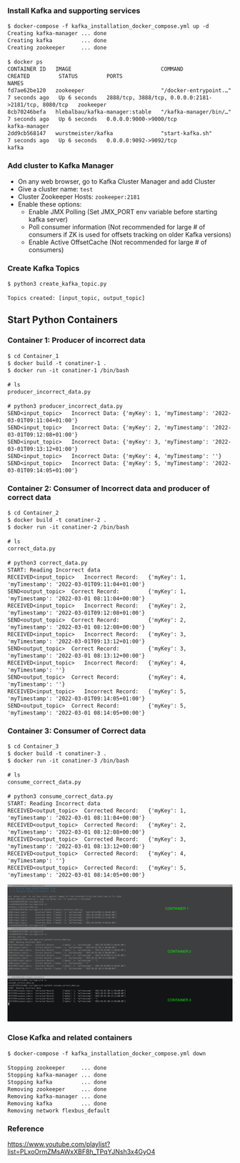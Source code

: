 ### Install Kafka and supporting services
```shell
$ docker-compose -f kafka_installation_docker_compose.yml up -d
Creating kafka-manager ... done
Creating kafka         ... done
Creating zookeeper     ... done

$ docker ps
CONTAINER ID   IMAGE                            COMMAND                  CREATED         STATUS         PORTS                                                  NAMES
fd7ae62be120   zookeeper                        "/docker-entrypoint.…"   7 seconds ago   Up 6 seconds   2888/tcp, 3888/tcp, 0.0.0.0:2181->2181/tcp, 8080/tcp   zookeeper
8cb70246befa   hlebalbau/kafka-manager:stable   "/kafka-manager/bin/…"   7 seconds ago   Up 6 seconds   0.0.0.0:9000->9000/tcp                                 kafka-manager
2dd9cb568147   wurstmeister/kafka               "start-kafka.sh"         7 seconds ago   Up 6 seconds   0.0.0.0:9092->9092/tcp                                 kafka
```

### Add cluster to Kafka Manager
* On any web browser, go to Kafka Cluster Manager and add Cluster
* Give a cluster name: `test`
* Cluster Zookeeper Hosts: `zookeeper:2181`
* Enable these options:
  * Enable JMX Polling (Set JMX_PORT env variable before starting kafka server)
  * Poll consumer information (Not recommended for large # of consumers if ZK is used for offsets tracking on older Kafka versions)
  * Enable Active OffsetCache (Not recommended for large # of consumers)

### Create Kafka Topics
```shell
$ python3 create_kafka_topic.py

Topics created: [input_topic, output_topic]
```

## Start Python Containers
### Container 1: Producer of incorrect data
```shell
$ cd Container_1
$ docker build -t conatiner-1 .
$ docker run -it conatiner-1 /bin/bash

# ls
producer_incorrect_data.py

# python3 producer_incorrect_data.py
SEND<input_topic>	Incorrect Data:	{'myKey': 1, 'myTimestamp': '2022-03-01T09:11:04+01:00'}
SEND<input_topic>	Incorrect Data:	{'myKey': 2, 'myTimestamp': '2022-03-01T09:12:08+01:00'}
SEND<input_topic>	Incorrect Data:	{'myKey': 3, 'myTimestamp': '2022-03-01T09:13:12+01:00'}
SEND<input_topic>	Incorrect Data:	{'myKey': 4, 'myTimestamp': ''}
SEND<input_topic>	Incorrect Data:	{'myKey': 5, 'myTimestamp': '2022-03-01T09:14:05+01:00'}
```

### Container 2: Consumer of Incorrect data and producer of correct data
```shell
$ cd Container_2
$ docker build -t conatiner-2 .
$ docker run -it conatiner-2 /bin/bash

# ls
correct_data.py

# python3 correct_data.py
START: Reading Incorrect data
RECEIVED<input_topic>	Incorrect Record:	{'myKey': 1, 'myTimestamp': '2022-03-01T09:11:04+01:00'}
SEND<output_topic>	Correct Record:	        {'myKey': 1, 'myTimestamp': '2022-03-01 08:11:04+00:00'}
RECEIVED<input_topic>	Incorrect Record:	{'myKey': 2, 'myTimestamp': '2022-03-01T09:12:08+01:00'}
SEND<output_topic>	Correct Record:	        {'myKey': 2, 'myTimestamp': '2022-03-01 08:12:08+00:00'}
RECEIVED<input_topic>	Incorrect Record:	{'myKey': 3, 'myTimestamp': '2022-03-01T09:13:12+01:00'}
SEND<output_topic>	Correct Record:	        {'myKey': 3, 'myTimestamp': '2022-03-01 08:13:12+00:00'}
RECEIVED<input_topic>	Incorrect Record:	{'myKey': 4, 'myTimestamp': ''}
SEND<output_topic>	Correct Record:	        {'myKey': 4, 'myTimestamp': ''}
RECEIVED<input_topic>	Incorrect Record:	{'myKey': 5, 'myTimestamp': '2022-03-01T09:14:05+01:00'}
SEND<output_topic>	Correct Record:	        {'myKey': 5, 'myTimestamp': '2022-03-01 08:14:05+00:00'}
```

### Container 3: Consumer of Correct data 
```shell
$ cd Container_3
$ docker build -t conatiner-3 .
$ docker run -it conatiner-3 /bin/bash

# ls
consume_correct_data.py

# python3 consume_correct_data.py
START: Reading Incorrect data
RECEIVED<output_topic>	Corrected Record:	{'myKey': 1, 'myTimestamp': '2022-03-01 08:11:04+00:00'}
RECEIVED<output_topic>	Corrected Record:	{'myKey': 2, 'myTimestamp': '2022-03-01 08:12:08+00:00'}
RECEIVED<output_topic>	Corrected Record:	{'myKey': 3, 'myTimestamp': '2022-03-01 08:13:12+00:00'}
RECEIVED<output_topic>	Corrected Record:	{'myKey': 4, 'myTimestamp': ''}
RECEIVED<output_topic>	Corrected Record:	{'myKey': 5, 'myTimestamp': '2022-03-01 08:14:05+00:00'}
```
![img.png](img.png)

### Close Kafka and related containers
```shell
$ docker-compose -f kafka_installation_docker_compose.yml down

Stopping zookeeper     ... done
Stopping kafka-manager ... done
Stopping kafka         ... done
Removing zookeeper     ... done
Removing kafka-manager ... done
Removing kafka         ... done
Removing network flexbus_default
```

### Reference
https://www.youtube.com/playlist?list=PLxoOrmZMsAWxXBF8h_TPqYJNsh3x4GyO4
